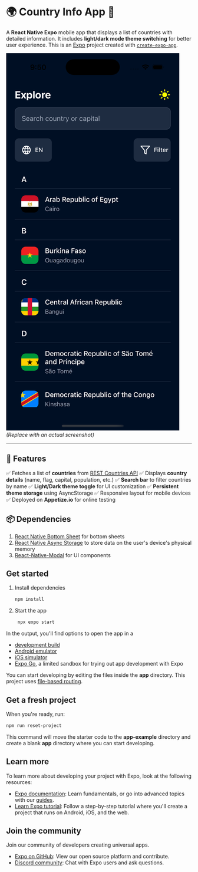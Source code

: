 # 🌍 Country Info App 👋

A **React Native Expo** mobile app that displays a list of countries with detailed information. It includes **light/dark mode theme switching** for better user experience. This is an [Expo](https://expo.dev) project created with [`create-expo-app`](https://www.npmjs.com/package/create-expo-app).

![App Preview](./assets//images//simulator_screenshot_E1293650-EAD8-4A7D-82A8-C7E2C9B61F07.png) *(Replace with an actual screenshot)*

---

## 📌 Features

✅ Fetches a list of **countries** from [REST Countries API](https://restcountries.com/v3.1/all)
✅ Displays **country details** (name, flag, capital, population, etc.)
✅ **Search bar** to filter countries by name
✅ **Light/Dark theme toggle** for UI customization
✅ **Persistent theme storage** using AsyncStorage
✅ Responsive layout for mobile devices
✅ Deployed on **Appetize.io** for online testing

## 📦 Dependencies

1. [React Native Bottom Sheet](https://www.npmjs.com/package/@gorhom/bottom-sheet) for bottom sheets
2. [React Native Async Storage](https://www.npmjs.com/package/@react-native-async-storage/async-storage) to store data on the user's device's physical memory
3. [React-Native-Modal](https://www.npmjs.com/package/react-native-modal) for UI components

## Get started

1. Install dependencies

   ```bash
   npm install
   ```

2. Start the app

   ```bash
    npx expo start
   ```

In the output, you'll find options to open the app in a

- [development build](https://docs.expo.dev/develop/development-builds/introduction/)
- [Android emulator](https://docs.expo.dev/workflow/android-studio-emulator/)
- [iOS simulator](https://docs.expo.dev/workflow/ios-simulator/)
- [Expo Go](https://expo.dev/go), a limited sandbox for trying out app development with Expo

You can start developing by editing the files inside the **app** directory. This project uses [file-based routing](https://docs.expo.dev/router/introduction).

## Get a fresh project

When you're ready, run:

```bash
npm run reset-project
```

This command will move the starter code to the **app-example** directory and create a blank **app** directory where you can start developing.

## Learn more

To learn more about developing your project with Expo, look at the following resources:

- [Expo documentation](https://docs.expo.dev/): Learn fundamentals, or go into advanced topics with our [guides](https://docs.expo.dev/guides).
- [Learn Expo tutorial](https://docs.expo.dev/tutorial/introduction/): Follow a step-by-step tutorial where you'll create a project that runs on Android, iOS, and the web.

## Join the community

Join our community of developers creating universal apps.

- [Expo on GitHub](https://github.com/expo/expo): View our open source platform and contribute.
- [Discord community](https://chat.expo.dev): Chat with Expo users and ask questions.
